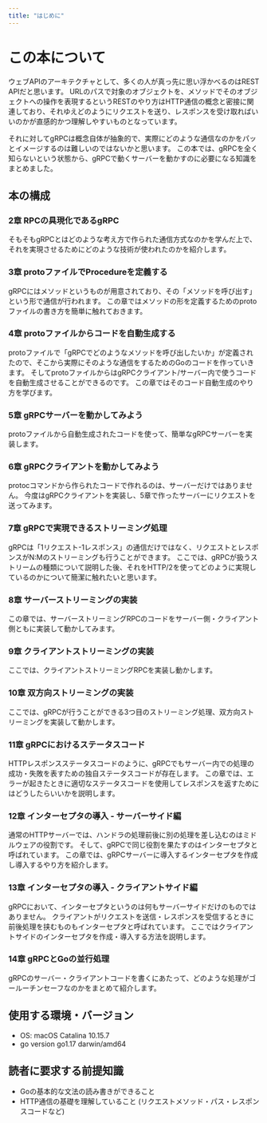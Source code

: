 ```yaml
---
title: "はじめに"
---
```

# この本について
ウェブAPIのアーキテクチャとして、多くの人が真っ先に思い浮かべるのはREST APIだと思います。
URLのパスで対象のオブジェクトを、メソッドでそのオブジェクトへの操作を表現するというRESTのやり方はHTTP通信の概念と密接に関連しており、それゆえどのようにリクエストを送り、レスポンスを受け取ればいいのかが直感的かつ理解しやすいものとなっています。

それに対してgRPCは概念自体が抽象的で、実際にどのような通信なのかをパッとイメージするのは難しいのではないかと思います。
この本では、gRPCを全く知らないという状態から、gRPCで動くサーバーを動かすのに必要になる知識をまとめました。


## 本の構成
### 2章 RPCの具現化であるgRPC
そもそもgRPCとはどのような考え方で作られた通信方式なのかを学んだ上で、それを実現させるためにどのような技術が使われたのかを紹介します。

### 3章 protoファイルでProcedureを定義する
gRPCにはメソッドというものが用意されており、その「メソッドを呼び出す」という形で通信が行われます。
この章ではメソッドの形を定義するためのprotoファイルの書き方を簡単に触れておきます。

### 4章 protoファイルからコードを自動生成する
protoファイルで「gRPCでどのようなメソッドを呼び出したいか」が定義されたので、そこから実際にそのような通信をするためのGoのコードを作っていきます。
そしてprotoファイルからはgRPCクライアント/サーバー内で使うコードを自動生成させることができるのです。
この章ではそのコード自動生成のやり方を学びます。

### 5章 gRPCサーバーを動かしてみよう
protoファイルから自動生成されたコードを使って、簡単なgRPCサーバーを実装します。

### 6章 gRPCクライアントを動かしてみよう
protocコマンドから作られたコードで作れるのは、サーバーだけではありません。
今度はgRPCクライアントを実装し、5章で作ったサーバーにリクエストを送ってみます。

### 7章 gRPCで実現できるストリーミング処理
gRPCは「1リクエスト-1レスポンス」の通信だけではなく、リクエストとレスポンスがN:Mのストリーミングも行うことができます。
ここでは、gRPCが扱うストリームの種類について説明した後、それをHTTP/2を使ってどのように実現しているのかについて簡潔に触れたいと思います。

### 8章 サーバーストリーミングの実装
この章では、サーバーストリーミングRPCのコードをサーバー側・クライアント側ともに実装して動かしてみます。

### 9章 クライアントストリーミングの実装
ここでは、クライアントストリーミングRPCを実装し動かします。

### 10章 双方向ストリーミングの実装
ここでは、gRPCが行うことができる3つ目のストリーミング処理、双方向ストリーミングを実装して動かします。

### 11章 gRPCにおけるステータスコード
HTTPレスポンスステータスコードのように、gRPCでもサーバー内での処理の成功・失敗を表すための独自ステータスコードが存在します。
この章では、エラーが起きたときに適切なステータスコードを使用してレスポンスを返すためにはどうしたらいいかを説明します。

### 12章 インターセプタの導入 - サーバーサイド編
通常のHTTPサーバーでは、ハンドラの処理前後に別の処理を差し込むのはミドルウェアの役割です。
そして、gRPCで同じ役割を果たすのはインターセプタと呼ばれています。
この章では、gRPCサーバーに導入するインターセプタを作成し導入するやり方を紹介します。

### 13章 インターセプタの導入 - クライアントサイド編
gRPCにおいて、インターセプタというのは何もサーバーサイドだけのものではありません。
クライアントがリクエストを送信・レスポンスを受信するときに前後処理を挟むものもインターセプタと呼ばれています。
ここではクライアントサイドのインターセプタを作成・導入する方法を説明します。

### 14章 gRPCとGoの並行処理
gRPCのサーバー・クライアントコードを書くにあたって、どのような処理がゴールーチンセーフなのかをまとめて紹介します。

## 使用する環境・バージョン
- OS: macOS Catalina 10.15.7
- go version go1.17 darwin/amd64

## 読者に要求する前提知識
- Goの基本的な文法の読み書きができること
- HTTP通信の基礎を理解していること
(リクエストメソッド・パス・レスポンスコードなど)
